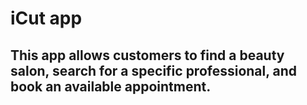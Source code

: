 <h1>iCut app</h1>

<h2>This app allows customers to find a beauty salon, search for a specific professional, and book an available appointment.

